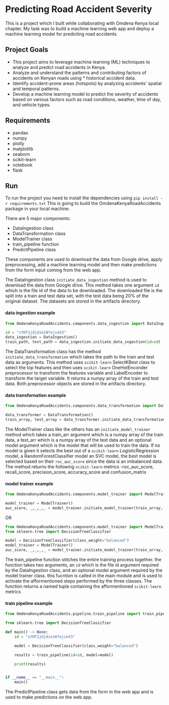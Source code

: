 # Predicting Road Accident Severity
This is a project which I built while collaborating with Omdena Kenya local chapter. My task was to build a machine learning web app and deploy a machine learning model for predicting road accidents.

## Project Goals
* This project aims to leverage machine learning (ML) techniques to analyze and predict road accidents in Kenya.
* Analyze and understand the patterns and contributing factors of accidents on Kenyan roads using * historical accident data.
* Identify accident-prone areas (hotspots) by analyzing accidents' spatial and temporal patterns.
* Develop a machine learning model to predict the severity of accidents based on various factors such as road conditions, weather, time of day, and vehicle types.

## Requirements
* pandas
* numpy
* plotly
* matplotlib
* seaborn
* scikit-learn
* notebook
* flask

## Run
To run the project you need to install the dependencies using `pip install -r requirements.txt`
This is going to build the OmdenaKenyaRoadAccidents package in your local machine. 

There are 5 major components:
* DataIngestion class
* DataTransformation class
* ModelTrainer class
* train_pipeline function
* PredictPipeline class

These components are used to download the data from Google drive, apply preprocessing, add a machine learning model and then make predictions from the form input coming from the web app. 

The DataIngestion class `initiate_data_ingestion` method is used to download the data from Google drive. This method takes one argument `id` which is the file id of the data to be downloaded. The downloaded file is the split into a train and test data set, with the test data being 20% of the original dataset. The datasets are stored in the artifacts directory. 

#### data ingestion example
```python
from OmdenaKenyaRoadAccidents.components.data_ingestion import DataIngestion

id = "sYHT1jdjdieiW?ejieX3"
data_ingestion = DataIngestion()
train_path, test_path = data_ingestion.initiate_data_ingestion(id=id)
```

The DataTransformation class has the method `initiate_data_transformation` which takes the path to the train and test data as arguments. This method uses `scikit-learn` SelectKBest class to select the top features and then uses `scikit-learn` OneHotEnconder preprocessor to transform the features variable and LabelEncoder to transform the target variable. It returns a numpy array of the train and test data. Both preprocessor objects are stored in the artifacts directory. 

#### data transfornation example
```python
from OmdenaKenyaRoadAccidents.components.data_transformation import DataTransformation

data_transformer = DataTransformation()
train_array, test_array = data_transformer.initiate_data_transformation(train_path, test_path)
```

The ModelTrainer class like the others has an `initiate_model_trainer` method which takes a train_arr argument which is a numpy array of the train data, a test_arr which is a numpy array of the test data and an optional model argument which is the model that will be used to train the data. If no model is given it selects the best out of a `scikit-learn` LogisticRegression model, a RandomForestClassifier model an SVC model, the best model is selected based on their `roc_auc_score` since the data is an imbalanced data. The method returns the following `scikit-learn` metrics -roc_auc_score, recall_score, precision_score, accuracy_score and confusion_matrix

#### model trainer example
```python
from OmdenaKenyaRoadAccidents.components.model_trainer import ModelTrainer

model_trainer = ModelTrainer()
auc_score, _,_,_,_ = model_trainer.initiate_model_trainer(train_array, test_array) 

```

OR

```python
from OmdenaKenyaRoadAccidents.components.model_trainer import ModelTrainer
from sklearn.tree import DecisionTreeClassifier

model = DecisionTreeClassifier(class_weight="balanced")
model_trainer = ModelTrainer()
auc_score, _,_,_,_ = model_trainer.initiate_model_trainer(train_array, test_array, model=model)

```

The train_pipeline function stitches the entire training process together. the function takes two arguments, an `id` which is the file id argument required by the DataIngestion class, and an optional model argument required by the model trainer class. this fucntion is called in the main module and is used to activate the afformentioned steps performed by the three classes. The function returns a named tuple containing the afformentioned `scikit-learn` metrics

#### train pipeline example
```python
from OmdenaKenyaRoadAccidents.pipeline.train_pipeline import train_pipeline

from sklearn.tree import DecisionTreeClassifier

def main() -> None:
    id = "sYHT1jdjdieiW?ejieX3"

    model = DecisionTreeClassifier(class_weight="balanced")

    results = train_pipeline(id=id, model=model)

    print(results)


if __name__ == "__main__":
    main()
```
The PredictPipeline class gets data from the form in the web app and is used to make predictions on the web app.
```python
```
